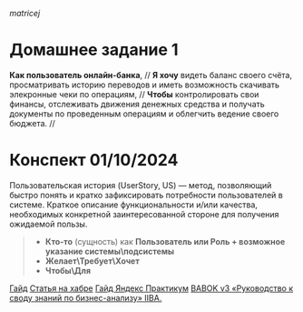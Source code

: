 *matricej*

# Домашнее задание 1 

**Как пользователь онлайн-банка**, //
**Я хочу** видеть баланс своего счёта, просматривать историю переводов и иметь возможность скачивать элекронные чеки по операциям, //
**Чтобы** контролировать свои финансы, отслеживать движения денежных средства и получать документы по проведенным операциям и облегчить ведение своего бюджета.  //



# Конспект 01/10/2024

Пользовательская история (UserStory, US) — метод, позволяющий быстро понять и кратко зафиксировать потребности пользователей в системе. Краткое описание функциональности и/или качества, необходимых конкретной заинтересованной стороне для получения ожидаемой пользы.

> - **Кто-то** (сущность) как **Пользователь или Роль + возможное указание системы\подсистемы**
> - **Желает\Требует\Хочет** 
> - **Чтобы\Для**

[Гайд](https://habr.com/ru/articles/577420/)
[Статья на хабре](https://habr.com/ru/companies/X5Tech/articles/723742/)
[Гайд Яндекс Практикум](https://practicum.yandex.ru/blog/chto-takoe-user-story-i-kak-napisat/)
[BABOK v3 «Руководство к своду знаний по бизнес-анализу» IIBA.](https://www.iiba.org/career-resources/a-business-analysis-professionals-foundation-for-success/babok/)

